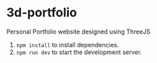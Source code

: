 # 3d-portfolio
Personal Portfolio website designed using ThreeJS

1. `npm install` to install dependencies.  
2. `npm run dev` to start the development server.

